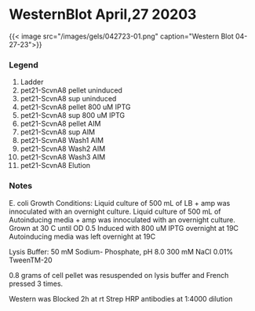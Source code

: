 # WesternBlot April,27 20203


<!--more-->

{{< image src="/images/gels/042723-01.png" caption="Western Blot 04-27-23">}}

### Legend
  1. Ladder
  2. pet21-ScvnA8 pellet uninduced
  3. pet21-ScvnA8 sup uninduced
  4. pet21-ScvnA8 pellet 800 uM IPTG
  5. pet21-ScvnA8 sup 800 uM IPTG
  6. pet21-ScvnA8 pellet AIM
  7. pet21-ScvnA8 sup AIM
  8. pet21-ScvnA8 Wash1 AIM
  9. pet21-ScvnA8 Wash2 AIM
  10. pet21-ScvnA8 Wash3 AIM
  11. pet21-ScvnA8 Elution

### Notes
E. coli Growth Conditions:
Liquid culture of 500 mL of LB + amp was innoculated with an overnight culture.
Liquid culture of 500 mL of Autoinducing media + amp was innoculated with an overnight culture.
Grown at 30 C until OD 0.5
Induced with 800 uM IPTG overnight at 19C
Autoinducing media was left overnight at 19C 

Lysis Buffer:
50 mM Sodium- Phosphate, pH 8.0
300 mM NaCl
0.01% TweenTM-20

0.8 grams of cell pellet was resuspended on lysis buffer and French pressed 3 times.

Western was Blocked 2h at rt
Strep HRP antibodies at 1:4000 dilution



